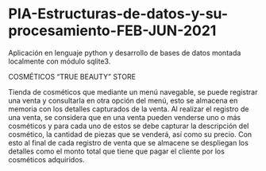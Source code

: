 # PIA-Estructuras-de-datos-y-su-procesamiento-FEB-JUN-2021
Aplicación en lenguaje python y desarrollo de bases de datos montada localmente con módulo sqlite3.

COSMÉTICOS “TRUE BEAUTY” STORE

Tienda de cosméticos que mediante un menú navegable, se puede registrar una venta y consultarla en otra opción del menú, esto se almacena en memoria con los detalles capturados de la venta. Al realizar el registro de una venta, se considera que en una venta pueden venderse uno o más cosméticos y para cada uno de estos se debe capturar la descripción del cosmético, la cantidad de piezas que se venderá, así como su precio. Con esto al final de cada registro de venta que se almacene se despliegan los detalles como el monto total que tiene que pagar el cliente por los cosméticos adquiridos.
